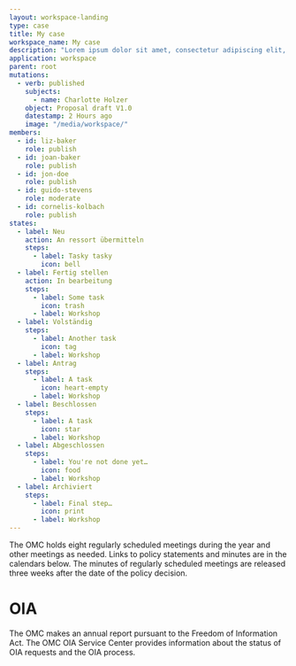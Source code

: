 ```yaml
---
layout: workspace-landing
type: case
title: My case
workspace_name: My case
description: "Lorem ipsum dolor sit amet, consectetur adipiscing elit, sed do eiusmod tempor incididunt ut labore et dolore magna aliqua. Ut enim ad minim veniam, quis nostrud exercitation ullamco laboris nisi ut aliquip ex ea commodo consequat. "
application: workspace
parent: root
mutations:
  - verb: published
    subjects:
      - name: Charlotte Holzer
    object: Proposal draft V1.0
    datestamp: 2 Hours ago
    image: "/media/workspace/"
members:
  - id: liz-baker
    role: publish
  - id: joan-baker
    role: publish
  - id: jon-doe
    role: publish
  - id: guido-stevens
    role: moderate
  - id: cornelis-kolbach
    role: publish
states:
  - label: Neu
    action: An ressort übermitteln
    steps:
      - label: Tasky tasky
        icon: bell
  - label: Fertig stellen
    action: In bearbeitung
    steps:
      - label: Some task
        icon: trash
      - label: Workshop
  - label: Volständig
    steps:
      - label: Another task
        icon: tag
      - label: Workshop
  - label: Antrag
    steps:
      - label: A task
        icon: heart-empty
      - label: Workshop
  - label: Beschlossen
    steps:
      - label: A task
        icon: star
      - label: Workshop
  - label: Abgeschlossen
    steps:
      - label: You're not done yet…
        icon: food
      - label: Workshop
  - label: Archiviert
    steps:
      - label: Final step…
        icon: print
      - label: Workshop
---
```


The OMC holds eight regularly scheduled meetings during the year and other meetings as needed. Links to policy statements and minutes are in the calendars below. The minutes of regularly scheduled meetings are released three weeks after the date of the policy decision.

# OIA

The OMC makes an annual report pursuant to the Freedom of Information Act. The OMC OIA Service Center provides information about the status of OIA requests and the OIA process.